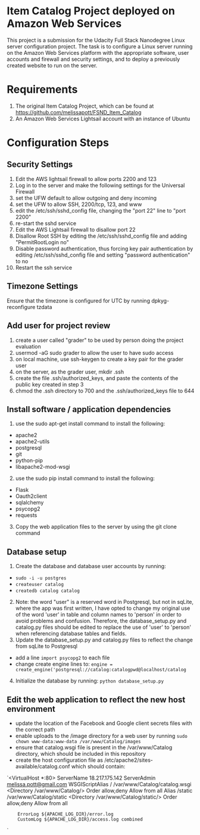 # Item Catalog Project deployed on Amazon Web Services
This project is a submission for the Udacity Full Stack Nanodegree Linux server configuration project.  The task is to configure a Linux server running on the Amazon Web Services platform with the appropriate software, user accounts and firewall and security settings, and to deploy a previously created website to run on the server.

# Requirements
1. The original Item Catalog Project, which can be found at https://github.com/melissapott/FSND_Item_Catalog
2. An Amazon Web Services Lightsail account with an instance of Ubuntu

# Configuration Steps

## Security Settings
1. Edit the AWS lightsail firewall to allow ports 2200 and 123
2. Log in to the server and make the following settings for the Universal Firewall
  1. set the UFW default to allow outgoing and deny incoming
  2. set the UFW to allow SSH, 2200/tcp, 123, and www
  3. edit the /etc/ssh/sshd_config file, changing the "port 22" line to "port 2200"
  4. re-start the sshd service
3. Edit the AWS Lightsail firewall to disallow port 22
4. Disallow Root SSH by editing the /etc/ssh/sshd_config file and adding "PermitRootLogin no"
5. Disable password authentication, thus forcing key pair authentication by editing /etc/ssh/sshd_config file and setting "password authentication" to no
6. Restart the ssh service
  
## Timezone Settings
Ensure that the timezone is configured for UTC by running dpkyg-reconfigure tzdata

## Add user for project review
1. create a user called "grader" to be used by person doing the project evaluation
2. usermod -aG sudo grader to allow the user to have sudo access
3. on local machine, use ssh-keygen to create a key pair for the grader user
4. on the server, as the grader user, mkdir .ssh
5. create the file .ssh/authorized_keys, and paste the contents of the public key created in step 3
6. chmod the .ssh directory to 700 and the .ssh/authorized_keys file to 644

## Install software / application dependencies
1. use the sudo apt-get install command to install the following:
  - apache2
  - apache2-utils
  - postgresql
  - git
  - python-pip
  - libapache2-mod-wsgi
2. use the sudo pip install command to install the following:
  - Flask
  - Oauth2client
  - sqlalchemy
  - psycopg2
  - requests
3. Copy the web application files to the server by using the git clone command

## Database setup
1. Create the database and database user accounts by running:
  - `sudo -i -u postgres` 
  - `createuser catalog`
  - `createdb catalog catalog`
2. Note: the word "user" is a reserved word in Postgresql, but not in sqLite, where the app was first written, I have opted to change my original use of the word 'user' in table and column names to 'person' in order to avoid problems and confusion.  Therefore, the database_setup.py and catalog.py files should be edited to replace the use of 'user' to 'person' when referencing database tables and fields.
3. Update the database_setup.py and catalog.py files to reflect the change from sqLite to Postgresql
  - add a line `import psycopg2` to each file
  - change create engine lines to: `engine = create_engine('postgresql://catalog:catalogpwd@localhost/catalog`
4. Initialize the database by running: `python database_setup.py`

## Edit the web application to reflect the new host environment
  - update the location of the Facebook and Google client secrets files with the correct path
  - enable uploads to the /image directory for a web user by running `sudo chown www-data:www-data /var/www/Catalog/images`
  - ensure that catalog.wsgi file is present in the /var/www/Catalog directory, which should be included in this repository
  - create the host configuration file as /etc/apache2/sites-available/catalog.conf which should contain: 
  
  `<VirtualHost *:80>
        ServerName 18.217.175.142
        ServerAdmin melissa.pott@gmail.com
        WSGIScriptAlias / /var/www/Catalog/catalog.wsgi
        <Directory /var/www/Catalog/>
                Order allow,deny
                Allow from all
        </Directory>
        Alias /static /var/www/Catalog/static
        <Directory /var/www/Catalog/static/>
                Order allow,deny
                Allow from all
        </Directory>

        ErrorLog ${APACHE_LOG_DIR}/error.log
        CustomLog ${APACHE_LOG_DIR}/access.log combined

</VirtualHost>`



